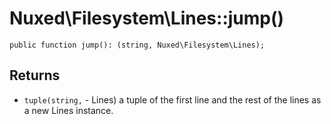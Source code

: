 # Nuxed\\Filesystem\\Lines::jump()




``` Hack
public function jump(): (string, Nuxed\Filesystem\Lines);
```




## Returns




+ ` tuple(string, ` - Lines)   a tuple of the first line and the rest of
  the lines as a new Lines instance.